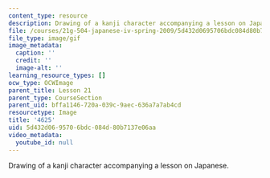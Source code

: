 ```yaml
---
content_type: resource
description: Drawing of a kanji character accompanying a lesson on Japanese.
file: /courses/21g-504-japanese-iv-spring-2009/5d432d0695706bdc084d80b7137e06aa_4625.gif
file_type: image/gif
image_metadata:
  caption: ''
  credit: ''
  image-alt: ''
learning_resource_types: []
ocw_type: OCWImage
parent_title: Lesson 21
parent_type: CourseSection
parent_uid: bffa1146-720a-039c-9aec-636a7a7ab4cd
resourcetype: Image
title: '4625'
uid: 5d432d06-9570-6bdc-084d-80b7137e06aa
video_metadata:
  youtube_id: null
---
```

Drawing of a kanji character accompanying a lesson on Japanese.